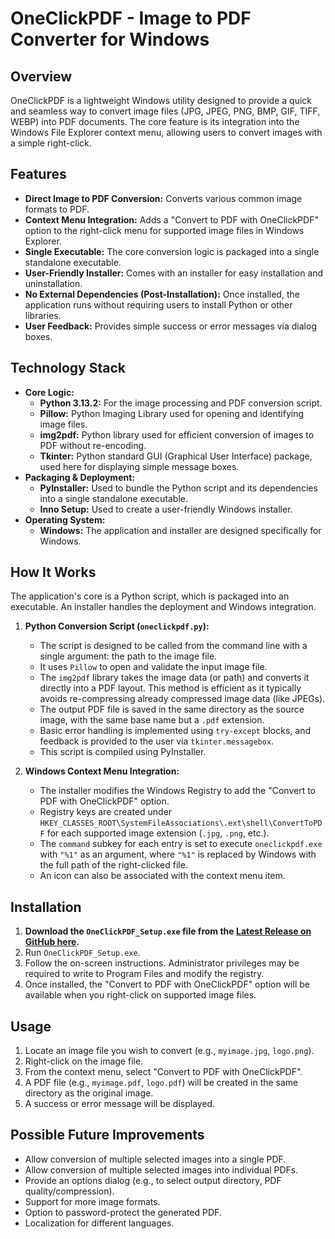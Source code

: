 # OneClickPDF - Image to PDF Converter for Windows

## Overview

OneClickPDF is a lightweight Windows utility designed to provide a quick and seamless way to convert image files (JPG, JPEG, PNG, BMP, GIF, TIFF, WEBP) into PDF documents. The core feature is its integration into the Windows File Explorer context menu, allowing users to convert images with a simple right-click.

## Features

* **Direct Image to PDF Conversion:** Converts various common image formats to PDF.
* **Context Menu Integration:** Adds a "Convert to PDF with OneClickPDF" option to the right-click menu for supported image files in Windows Explorer.
* **Single Executable:** The core conversion logic is packaged into a single standalone executable.
* **User-Friendly Installer:** Comes with an installer for easy installation and uninstallation.
* **No External Dependencies (Post-Installation):** Once installed, the application runs without requiring users to install Python or other libraries.
* **User Feedback:** Provides simple success or error messages via dialog boxes.

## Technology Stack

* **Core Logic:**
    * **Python 3.13.2:** For the image processing and PDF conversion script.
    * **Pillow:** Python Imaging Library used for opening and identifying image files.
    * **img2pdf:** Python library used for efficient conversion of images to PDF without re-encoding.
    * **Tkinter:** Python standard GUI (Graphical User Interface) package, used here for displaying simple message boxes.
* **Packaging & Deployment:**
    * **PyInstaller:** Used to bundle the Python script and its dependencies into a single standalone executable.
    * **Inno Setup:** Used to create a user-friendly Windows installer.
* **Operating System:**
    * **Windows:** The application and installer are designed specifically for Windows.

## How It Works

The application's core is a Python script, which is packaged into an executable. An installer handles the deployment and Windows integration.

1.  **Python Conversion Script (`oneclickpdf.py`):**
    * The script is designed to be called from the command line with a single argument: the path to the image file.
    * It uses `Pillow` to open and validate the input image file.
    * The `img2pdf` library takes the image data (or path) and converts it directly into a PDF layout. This method is efficient as it typically avoids re-compressing already compressed image data (like JPEGs).
    * The output PDF file is saved in the same directory as the source image, with the same base name but a `.pdf` extension.
    * Basic error handling is implemented using `try-except` blocks, and feedback is provided to the user via `tkinter.messagebox`.
    * This script is compiled using PyInstaller.

2.  **Windows Context Menu Integration:**
    * The installer modifies the Windows Registry to add the "Convert to PDF with OneClickPDF" option.
    * Registry keys are created under `HKEY_CLASSES_ROOT\SystemFileAssociations\.ext\shell\ConvertToPDF` for each supported image extension (`.jpg`, `.png`, etc.).
    * The `command` subkey for each entry is set to execute `oneclickpdf.exe` with `"%1"` as an argument, where `"%1"` is replaced by Windows with the full path of the right-clicked file.
    * An icon can also be associated with the context menu item.

## Installation

1.  **Download the `OneClickPDF_Setup.exe` file from the [Latest Release on GitHub here](https://github.com/da3gal/oneclickpdf/releases).**
2.  Run `OneClickPDF_Setup.exe`.
3.  Follow the on-screen instructions. Administrator privileges may be required to write to Program Files and modify the registry.
4.  Once installed, the "Convert to PDF with OneClickPDF" option will be available when you right-click on supported image files.

## Usage

1.  Locate an image file you wish to convert (e.g., `myimage.jpg`, `logo.png`).
2.  Right-click on the image file.
3.  From the context menu, select "Convert to PDF with OneClickPDF".
4.  A PDF file (e.g., `myimage.pdf`, `logo.pdf`) will be created in the same directory as the original image.
5.  A success or error message will be displayed.

## Possible Future Improvements

* Allow conversion of multiple selected images into a single PDF.
* Allow conversion of multiple selected images into individual PDFs.
* Provide an options dialog (e.g., to select output directory, PDF quality/compression).
* Support for more image formats.
* Option to password-protect the generated PDF.
* Localization for different languages.
